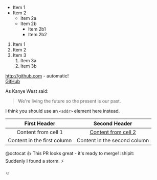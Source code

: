 * Item 1
* Item 2
  * Item 2a
  * Item 2b
    * Item 2b1
    * Item 2b2
  
  
  
1. Item 1
1. Item 2
1. Item 3
   1. Item 3a
   1. Item 3b
   

http://github.com - automatic!  
[GitHub](http://github.com)

As Kanye West said:
> We're living the future so
> the present is our past.

I think you should use an
`<addr>` element here instead.


First Header | Second Header
:------------: | :-------------:
Content from cell 1 | [Content from cell 2](www.baidu.com)
Content in the first column | Content in the second column


@octocat :+1: This PR looks great - it's ready to merge! :shipit:   
Suddenly I found a storm. :zap:

:relaxed:
